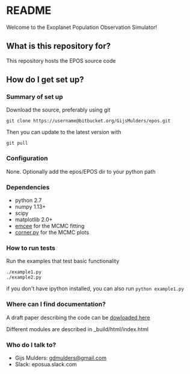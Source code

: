 # README #

Welcome to the Exoplanet Population Observation Simulator!

## What is this repository for? ##

This repository hosts the EPOS source code

## How do I get set up? ##

### Summary of set up ###
Download the source, preferably using git
```
git clone https://username@bitbucket.org/GijsMulders/epos.git
```
Then you can update to the latest version with
```
git pull
```

### Configuration ###
None. Optionally add the epos/EPOS dir to your python path

### Dependencies ###
* python 2.7
* numpy 1.13+
* scipy
* matplotlib 2.0+
* [emcee](http://dan.iel.fm/emcee) for the MCMC fitting
* [corner.py](http://corner.readthedocs.io/) for the MCMC plots

### How to run tests ###
Run the examples that test basic functionality

```
./example1.py
./example2.py
```

if you don't have ipython installed, you can also run `python example1.py`

### Where can I find documentation? ###

A draft paper describing the code can be [dowloaded here](https://www.dropbox.com/s/964mwknjdcueyj9/EPOS-draft.pdf?dl=1)

Different modules are described in _build/html/index.html

### Who do I talk to? ###

* Gijs Mulders: gdmulders@gmail.com
* Slack: eposua.slack.com